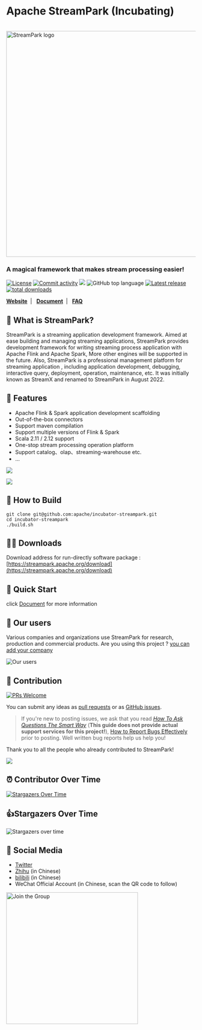 # Apache StreamPark (Incubating)
<br>
<a href="https://streampark.apache.org" target="_blank" rel="noopener noreferrer">
    <img width="600" src="https://streampark.apache.org/image/logo_name.png" alt="StreamPark logo">
</a>

### A magical framework that makes stream processing easier!

[![License](https://img.shields.io/badge/license-Apache%202-blue.svg)](https://www.apache.org/licenses/LICENSE-2.0.html)
[![Commit activity](https://img.shields.io/github/commit-activity/m/apache/streampark)](https://github.com/apache/streampark/graphs/commit-activity)
[![](https://tokei.rs/b1/github.com/apache/streampark)](https://github.com/apache/streampark)
![GitHub top language](https://img.shields.io/github/languages/top/apache/streampark)
[![Latest release](https://img.shields.io/github/v/release/apache/streampark.svg)](https://github.com/apache/incubator-streampark/releases)
[![total downloads](https://img.shields.io/github/downloads/apache/streampark/total.svg)](https://streampark.apache.org/download)

**[Website](https://streampark.apache.org)**&nbsp;&nbsp;|&nbsp;&nbsp;
**[Document](https://streampark.apache.org/docs/intro)**&nbsp;&nbsp;|&nbsp;&nbsp;
**[FAQ](https://github.com/apache/incubator-streampark/issues/507)**
<br>
## 🚀 What is StreamPark?

StreamPark is a streaming application development framework. Aimed at ease building and managing streaming applications, StreamPark provides development framework for writing streaming process application with Apache Flink and Apache Spark, More other engines will be supported in the future. Also, StreamPark is a professional management platform for streaming application
, including application development, debugging, interactive query, deployment, operation, maintenance, etc. It was initially known as StreamX and renamed to StreamPark in August 2022.

## 🎉 Features

* Apache Flink & Spark application development scaffolding
* Out-of-the-box connectors
* Support maven compilation
* Support multiple versions of Flink & Spark
* Scala 2.11 / 2.12 support
* One-stop stream processing operation platform
* Support catalog、olap、streaming-warehouse etc.
* ...

![](https://streampark.apache.org/image/dashboard.png)


![](https://user-images.githubusercontent.com/13284744/142746864-d807d728-423f-41c3-b90d-45ce2c21936b.png)

## 🔨 How to Build

```shell
git clone git@github.com:apache/incubator-streampark.git
cd incubator-streampark
./build.sh
```

## 🧑‍💻 Downloads

Download address for run-directly software package : [https://streampark.apache.org/download](https://streampark.apache.org/download)

## 🚀 Quick Start

click [Document](https://streampark.apache.org/docs/user-guide/quick-start) for more information

## 💋 Our users

Various companies and organizations use StreamPark for research, production and commercial products. Are you using this project ? [you can add your company](https://github.com/apache/incubator-streampark/issues/163)

![Our users](https://streampark.apache.org/image/users.png)


## 🤝 Contribution

[![PRs Welcome](https://img.shields.io/badge/PRs-welcome-brightgreen.svg?style=flat-square)](https://github.com/apache/incubator-streampark/pulls)

You can submit any ideas as [pull requests](https://github.com/apache/incubator-streampark/pulls) or as [GitHub issues](https://github.com/apache/incubator-streampark/issues/new/choose).

> If you're new to posting issues, we ask that you read [*How To Ask Questions The Smart Way*](http://www.catb.org/~esr/faqs/smart-questions.html) (**This guide does not provide actual support services for this project!**), [How to Report Bugs Effectively](http://www.chiark.greenend.org.uk/~sgtatham/bugs.html) prior to posting. Well written bug reports help us help you!

Thank you to all the people who already contributed to StreamPark!

<a href="https://github.com/apache/incubator-streampark/graphs/contributors">
    <img src="https://contrib.rocks/image?repo=apache/streampark" />
</a>


## ⏰ Contributor Over Time

[![Stargazers Over Time](https://contributor-overtime-api.git-contributor.com/contributors-svg?chart=contributorOverTime&repo=apache/incubator-streampark)](https://git-contributor.com?chart=contributorOverTime&repo=apache/incubator-streampark)


## 👍Stargazers Over Time

![Stargazers over time](https://starchart.cc/apache/streampark.svg)



## 💬 Social Media

- [Twitter](https://twitter.com/ASFStreamPark)
- [Zhihu](https://www.zhihu.com/people/streampark) (in Chinese)
- [bilibili](https://space.bilibili.com/455330087) (in Chinese)
- WeChat Official Account (in Chinese, scan the QR code to follow)

<img src="https://streampark.apache.org/image/wx_qr.png" alt="Join the Group" height="350px"><br>


